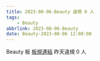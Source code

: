 ```yaml
---
title: 2023-08-06-Beauty 違規 0 人
tags:
    - Beauty
abbrlink: 2023-08-06-Beauty
date: Beauty-2023-08-06 12:00:00
---
```

Beauty 板 [板規連結](https://www.ptt.cc/bbs/Beauty/M.1630069980.A.84B.html)
昨天違規 0 人
